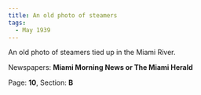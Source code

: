 ```yaml
---  
title: An old photo of steamers  
tags:  
  - May 1939  
---  
```

  
An old photo of steamers tied up in the Miami River.  
  
Newspapers: **Miami Morning News or The Miami Herald**  
  
Page: **10**, Section: **B** 
